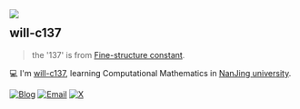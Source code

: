 <a href="#">
<img align="left" src='https://github-readme-stats.vercel.app/api?username=will-c137&show_icons=true&theme=tokyonight'>
</a>  

## will-c137

> the '137' is from [Fine-structure constant](https://en.wikipedia.org/wiki/Fine-structure_constant?useskin=vector).

💻 I'm [will-c137](will-c137.github.io), learning Computational Mathematics in [NanJing university](https://www.nju.edu.cn).


[![Blog](https://img.shields.io/badge/Blog-@willc137-blue.svg)](https://will-c137.github.io)
[![Email](https://img.shields.io/badge/Email-@willunhappy-blue.svg)](mailto:willunhappy@gmail.com)
[![X](https://img.shields.io/badge/X-@willMayday-blue.svg)](https://twitter.com/WillMayday)
